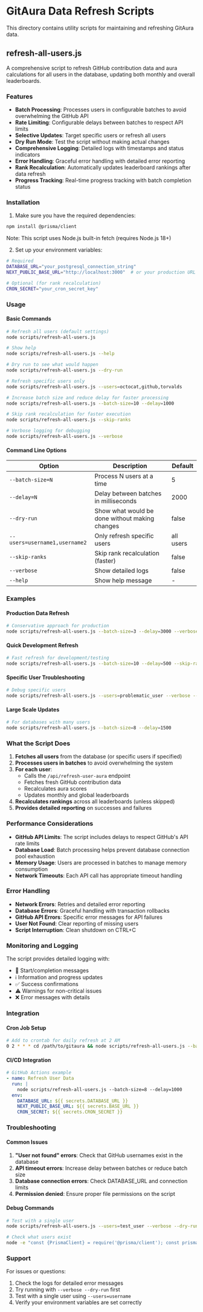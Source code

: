 # GitAura Data Refresh Scripts

This directory contains utility scripts for maintaining and refreshing GitAura data.

## refresh-all-users.js

A comprehensive script to refresh GitHub contribution data and aura calculations for all users in the database, updating both monthly and overall leaderboards.

### Features

- **Batch Processing**: Processes users in configurable batches to avoid overwhelming the GitHub API
- **Rate Limiting**: Configurable delays between batches to respect API limits
- **Selective Updates**: Target specific users or refresh all users
- **Dry Run Mode**: Test the script without making actual changes
- **Comprehensive Logging**: Detailed logs with timestamps and status indicators
- **Error Handling**: Graceful error handling with detailed error reporting
- **Rank Recalculation**: Automatically updates leaderboard rankings after data refresh
- **Progress Tracking**: Real-time progress tracking with batch completion status

### Installation

1. Make sure you have the required dependencies:
```bash
npm install @prisma/client
```
Note: This script uses Node.js built-in fetch (requires Node.js 18+)

2. Set up your environment variables:
```bash
# Required
DATABASE_URL="your_postgresql_connection_string"
NEXT_PUBLIC_BASE_URL="http://localhost:3000"  # or your production URL

# Optional (for rank recalculation)
CRON_SECRET="your_cron_secret_key"
```

### Usage

#### Basic Commands

```bash
# Refresh all users (default settings)
node scripts/refresh-all-users.js

# Show help
node scripts/refresh-all-users.js --help

# Dry run to see what would happen
node scripts/refresh-all-users.js --dry-run

# Refresh specific users only
node scripts/refresh-all-users.js --users=octocat,github,torvalds

# Increase batch size and reduce delay for faster processing
node scripts/refresh-all-users.js --batch-size=10 --delay=1000

# Skip rank recalculation for faster execution
node scripts/refresh-all-users.js --skip-ranks

# Verbose logging for debugging
node scripts/refresh-all-users.js --verbose
```

#### Command Line Options

| Option | Description | Default |
|--------|-------------|---------|
| `--batch-size=N` | Process N users at a time | 5 |
| `--delay=N` | Delay between batches in milliseconds | 2000 |
| `--dry-run` | Show what would be done without making changes | false |
| `--users=username1,username2` | Only refresh specific users | all users |
| `--skip-ranks` | Skip rank recalculation (faster) | false |
| `--verbose` | Show detailed logs | false |
| `--help` | Show help message | - |

### Examples

#### Production Data Refresh
```bash
# Conservative approach for production
node scripts/refresh-all-users.js --batch-size=3 --delay=3000 --verbose
```

#### Quick Development Refresh
```bash
# Fast refresh for development/testing
node scripts/refresh-all-users.js --batch-size=10 --delay=500 --skip-ranks
```

#### Specific User Troubleshooting
```bash
# Debug specific users
node scripts/refresh-all-users.js --users=problematic_user --verbose --dry-run
```

#### Large Scale Updates
```bash
# For databases with many users
node scripts/refresh-all-users.js --batch-size=8 --delay=1500
```

### What the Script Does

1. **Fetches all users** from the database (or specific users if specified)
2. **Processes users in batches** to avoid overwhelming the system
3. **For each user**:
   - Calls the `/api/refresh-user-aura` endpoint
   - Fetches fresh GitHub contribution data
   - Recalculates aura scores
   - Updates monthly and global leaderboards
4. **Recalculates rankings** across all leaderboards (unless skipped)
5. **Provides detailed reporting** on successes and failures

### Performance Considerations

- **GitHub API Limits**: The script includes delays to respect GitHub's API rate limits
- **Database Load**: Batch processing helps prevent database connection pool exhaustion
- **Memory Usage**: Users are processed in batches to manage memory consumption
- **Network Timeouts**: Each API call has appropriate timeout handling

### Error Handling

- **Network Errors**: Retries and detailed error reporting
- **Database Errors**: Graceful handling with transaction rollbacks
- **GitHub API Errors**: Specific error messages for API failures
- **User Not Found**: Clear reporting of missing users
- **Script Interruption**: Clean shutdown on CTRL+C

### Monitoring and Logging

The script provides detailed logging with:
- 🚀 Start/completion messages
- ℹ️ Information and progress updates
- ✅ Success confirmations
- ⚠️ Warnings for non-critical issues
- ❌ Error messages with details

### Integration

#### Cron Job Setup
```bash
# Add to crontab for daily refresh at 2 AM
0 2 * * * cd /path/to/gitaura && node scripts/refresh-all-users.js --batch-size=5 --delay=2000 >> logs/refresh.log 2>&1
```

#### CI/CD Integration
```yaml
# GitHub Actions example
- name: Refresh User Data
  run: |
    node scripts/refresh-all-users.js --batch-size=8 --delay=1000
  env:
    DATABASE_URL: ${{ secrets.DATABASE_URL }}
    NEXT_PUBLIC_BASE_URL: ${{ secrets.BASE_URL }}
    CRON_SECRET: ${{ secrets.CRON_SECRET }}
```

### Troubleshooting

#### Common Issues

1. **"User not found" errors**: Check that GitHub usernames exist in the database
2. **API timeout errors**: Increase delay between batches or reduce batch size
3. **Database connection errors**: Check DATABASE_URL and connection limits
4. **Permission denied**: Ensure proper file permissions on the script

#### Debug Commands
```bash
# Test with a single user
node scripts/refresh-all-users.js --users=test_user --verbose --dry-run

# Check what users exist
node -e "const {PrismaClient} = require('@prisma/client'); const prisma = new PrismaClient(); prisma.user.findMany({select: {githubUsername: true}}).then(console.log)"
```

### Support

For issues or questions:
1. Check the logs for detailed error messages
2. Try running with `--verbose --dry-run` first
3. Test with a single user using `--users=username`
4. Verify your environment variables are set correctly 